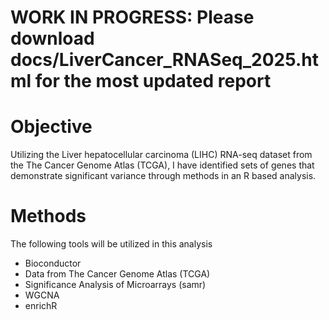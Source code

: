 # WORK IN PROGRESS: Please download docs/LiverCancer_RNASeq_2025.html for the most updated report

# Objective

Utilizing the Liver hepatocellular carcinoma (LIHC) RNA-seq dataset from the The Cancer Genome Atlas (TCGA), I have identified sets of genes that demonstrate significant variance through methods in an R based analysis.

# Methods
The following tools will be utilized in this analysis 
- Bioconductor
- Data from The Cancer Genome Atlas (TCGA)
- Significance Analysis of Microarrays (samr)
- WGCNA
- enrichR
